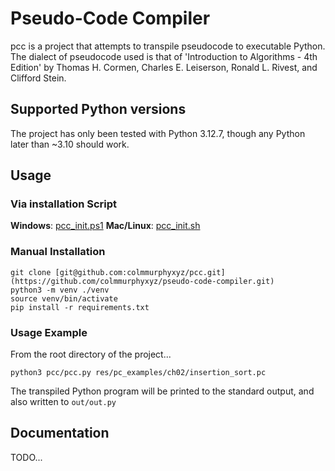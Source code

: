# Pseudo-Code Compiler
pcc is a project that attempts to transpile pseudocode to executable Python.
The dialect of pseudocode used is that of 'Introduction to Algorithms - 4th Edition' by Thomas H. Cormen, 
Charles E. Leiserson, Ronald L. Rivest, and Clifford Stein.

## Supported Python versions
The project has only been tested with Python 3.12.7, though any Python later than ~3.10 should work.

## Usage
### Via installation Script
**Windows**: [pcc_init.ps1](https://colmmurphy.xyz/pcc_init.ps1)
**Mac/Linux**: [pcc_init.sh](https://colmmurphy.xyz/pcc_init.sh)
### Manual Installation
```shell
git clone [git@github.com:colmmurphyxyz/pcc.git](https://github.com/colmmurphyxyz/pseudo-code-compiler.git)
python3 -m venv ./venv
source venv/bin/activate
pip install -r requirements.txt
```
### Usage Example
From the root directory of the project...
```shell
python3 pcc/pcc.py res/pc_examples/ch02/insertion_sort.pc
```
The transpiled Python program will be printed to the standard output, and also written to `out/out.py`

## Documentation
TODO...
